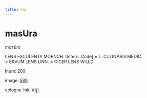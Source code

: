 ```yaml
---
title: मसूर
---
```


# masUra

<i>masūra</i>  <div n="P" /><bot>LENS ESCULENTA MOENCH.</bot> [Intern. Code] = <bot>L. CULINARIS MEDIC.</bot> <div n="lb" />= <bot>ERVUM LENS LINN.</bot> = <bot>CICER LENS WILLD.</bot>

lnum: 200

image: [589](https://www.sanskrit-lexicon.uni-koeln.de/scans/csl-apidev/servepdf.php?dict=snp&page=589)

cologne link: [मसूर](https://sanskrit-lexicon.uni-koeln.de/scans/csl-apidev/getword.php?dict=snp&key=मसूर)

